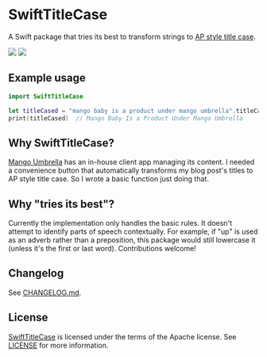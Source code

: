# SwiftTitleCase

A Swift package that tries its best to transform strings to [AP style title case](https://en.wikipedia.org/wiki/Title_case#AP_Stylebook).

[![](https://img.shields.io/endpoint?url=https%3A%2F%2Fswiftpackageindex.com%2Fapi%2Fpackages%2Fmangoumbrella%2FSwiftTitleCase%2Fbadge%3Ftype%3Dswift-versions)](https://swiftpackageindex.com/mangoumbrella/SwiftTitleCase)
[![](https://img.shields.io/endpoint?url=https%3A%2F%2Fswiftpackageindex.com%2Fapi%2Fpackages%2Fmangoumbrella%2FSwiftTitleCase%2Fbadge%3Ftype%3Dplatforms)](https://swiftpackageindex.com/mangoumbrella/SwiftTitleCase)

## Example usage

```swift
import SwiftTitleCase

let titleCased = "mango baby is a product under mango umbrella".titleCase()
print(titleCased)  // Mango Baby Is a Product Under Mango Umbrella
```

## Why SwiftTitleCase?

[Mango Umbrella](https://mangoumbrella.com/umbrella) has an in-house client app managing its content. I needed a convenience button that automatically transforms my blog post's titles to AP style title case. So I wrote a basic function just doing that.

## Why "tries its best"?

Currently the implementation only handles the basic rules. It doesn't attempt to identify parts of speech contextually. For example, if "up" is used as an adverb rather than a preposition, this package would still lowercase it (unless it's the first or last word). Contributions welcome!

## Changelog

See [CHANGELOG.md](CHANGELOG.md).

## License

[SwiftTitleCase](https://github.com/mangoumbrella/SwiftTitleCase) is licensed under the terms of the Apache license. See [LICENSE](LICENSE) for more information.
